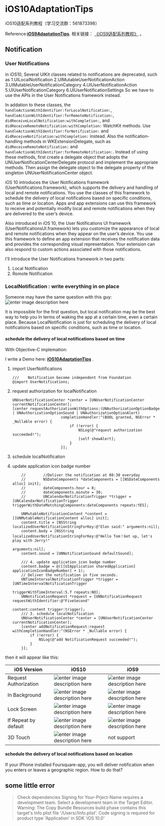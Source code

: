 # iOS10AdaptationTips
iOS10适配系列教程（学习交流群：561873398）

Reference:[**iOS9AdaptationTips**]( https://github.com/ChenYilong/iOS9AdaptationTips ).
相关链接： [《iOS9适配系列教程》]( https://github.com/ChenYilong/iOS9AdaptationTips) 。

## Notification

### User Notifications 

in iOS10, Several UIKit classes related to notifications are deprecated, such as 
 1.UILocalNotification
 2.UIMutableUserNotificationAction
 3.UIMutableUserNotificationCategory 
 4.UIUserNotificationAction
 5.UIUserNotificationCategory 
 6.UIUserNotificationSettings
So we have to use the APIs in the User Notifications framework instead.

In addation to these classes, the `handleActionWithIdentifier:forLocalNotification:`, `handleActionWithIdentifier:forRemoteNotification:`, `didReceiveLocalNotification:withCompletion:`, and `didReceiveRemoteNotification:withCompletion:` WatchKit methods. Use `handleActionWithIdentifier:forNotification:` and `didReceiveNotification:withCompletion:` instead.
Also the notification-handling methods in WKExtensionDelegate, such as `didReceiveRemoteNotification:` and `handleActionWithIdentifier:forRemoteNotification:`. Instead of using these methods, first create a delegate object that adopts the UNUserNotificationCenterDelegate protocol and implement the appropriate methods. Then assign the delegate object to the delegate property of the singleton UNUserNotificationCenter object.

iOS 10 introduces the User Notifications framework (UserNotifications.framework), which supports the delivery and handling of local and remote notifications. You use the classes of this framework to schedule the delivery of local notifications based on specific conditions, such as time or location. Apps and app extensions can use this framework to receive and potentially modify local and remote notifications when they are delivered to the user’s device.

Also introduced in iOS 10, the User Notifications UI framework (UserNotificationsUI.framework) lets you customize the appearance of local and remote notifications when they appear on the user’s device. You use this framework to define an app extension that receives the notification data and provides the corresponding visual representation. Your extension can also respond to custom actions associated with those notifications.

I'll introduce the User Notifications framework in two parts:
 1. Local Notification
 2. Romote Notification

### LocalNotification : write everything in on place

Someone may have the same question with this guy:
![enter image description here](http://a65.tinypic.com/2roqpw1.jpg) 

It is impossible for the first question, but local notification may be the best way to help you In terms of waking the app at a certain time, even a certain place. Because LocalNotification is just for scheduling the delivery of local notifications based on specific conditions, such as time or location.

#### schedule the delivery of local notifications based on time

With Objective-C implemation:

I write a Demo here:  [**iOS10AdaptationTips**](https://github.com/ChenYilong/iOS10AdaptationTips) .

 1. import UserNotifications


        ///    Notification become independent from Foundation
        @import UserNotifications;


 2. request authorization for localNotification

        UNUserNotificationCenter *center = [UNUserNotificationCenter currentNotificationCenter];
        [center requestAuthorizationWithOptions:(UNAuthorizationOptionBadge | UNAuthorizationOptionSound | UNAuthorizationOptionAlert)
                              completionHandler:^(BOOL granted, NSError * _Nullable error) {
                                  if (!error) {
                                      NSLog(@"request authorization succeeded!");
                                      [self showAlert];
                                  }
                              }];


 3. schedule localNotification
 4. update application icon badge number

            //        //Deliver the notification at 08:30 everyday
            //        NSDateComponents *dateComponents = [[NSDateComponents alloc] init];
            //        dateComponents.hour = 8;
            //        dateComponents.minute = 30;
            //        UNCalendarNotificationTrigger *trigger = [UNCalendarNotificationTrigger triggerWithDateMatchingComponents:dateComponents repeats:YES];
            
            UNMutableNotificationContent *content = [[UNMutableNotificationContent alloc] init];
            content.title = [NSString localizedUserNotificationStringForKey:@"Elon said:" arguments:nil];
            content.body = [NSString localizedUserNotificationStringForKey:@"Hello Tom！Get up, let's play with Jerry!"
                                                                 arguments:nil];
            content.sound = [UNNotificationSound defaultSound];
            
            /// 4. update application icon badge number
            content.badge = @([[UIApplication sharedApplication] applicationIconBadgeNumber] + 1);
            // Deliver the notification in five seconds.
            UNTimeIntervalNotificationTrigger *trigger = [UNTimeIntervalNotificationTrigger
                                                          triggerWithTimeInterval:5.f repeats:NO];
            UNNotificationRequest *request = [UNNotificationRequest requestWithIdentifier:@"FiveSecond"
                                                                                  content:content trigger:trigger];
            /// 3. schedule localNotification
            UNUserNotificationCenter *center = [UNUserNotificationCenter currentNotificationCenter];
            [center addNotificationRequest:request withCompletionHandler:^(NSError * _Nullable error) {
                if (!error) {
                    NSLog(@"add NotificationRequest succeeded!");
                }
            }];

then it will appear like this:

iOS Version | iOS10  | iOS9
-------------|--------------|-------------
Request Authorization |  ![enter image description here](http://a65.tinypic.com/fbicjt.jpg) | ![enter image description here](http://i67.tinypic.com/spulac.jpg)
In Background | ![enter image description here](http://a67.tinypic.com/ve3dy8.jpg) | ![enter image description here](http://i65.tinypic.com/oh253c.jpg)
Lock Screen |  ![enter image description here](http://a64.tinypic.com/33vf39i.jpg) | ![enter image description here](http://i63.tinypic.com/28l6uwy.jpg)
If Repeat by default |  ![enter image description here](http://a64.tinypic.com/33vf39i.jpg) |![enter image description here](http://i67.tinypic.com/98t75s.jpg)
 3D Touch |  ![enter image description here](http://a67.tinypic.com/dorw3b.jpg) | not support


#### schedule the delivery of local notifications based on location

If your iPhone installed Foursquare-app, you will deliver notification when you enters or leaves a geographic region. How to do that?



## some little error

> Check dependencies
Signing for Your-Prject-Name requires a development team. Select a development team in the Target Editor.
Warning: The Copy Bundle Resources build phase contains this target's Info.plist file '/Users/<Your-Prject-Path>/Info.plist'.
Code signing is required for product type 'Application' in SDK 'iOS 10.0'


